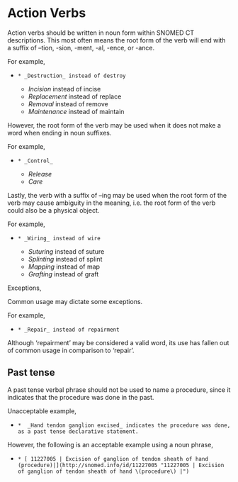 # Action Verbs

Action verbs should be written in noun form within SNOMED CT descriptions. This most often means the root form of the verb will end with a suffix of –tion, -sion, -ment, -al, -ence, or -ance.

For example,

  *     * _Destruction_ instead of destroy
    *  _Incision_ instead of incise
    *  _Replacement_ instead of replace
    *  _Removal_ instead of remove
    *  _Maintenance_ instead of maintain

However, the root form of the verb may be used when it does not make a word when ending in noun suffixes.

For example,

  *     * _Control_
    *  _Release_
    *  _Care_

Lastly, the verb with a suffix of –ing may be used when the root form of the verb may cause ambiguity in the meaning, i.e. the root form of the verb could also be a physical object.

For example,

  *     * _Wiring_ instead of wire
    *  _Suturing_ instead of suture
    *  _Splinting_ instead of splint
    *  _Mapping_ instead of map
    *  _Grafting_ instead of graft

Exceptions,

Common usage may dictate some exceptions.

For example,

  *     * _Repair_ instead of repairment

Although ‘repairment’ may be considered a valid word, its use has fallen out of common usage in comparison to ‘repair’. 

  

## Past tense

A past tense verbal phrase should not be used to name a procedure, since it indicates that the procedure was done in the past.

Unacceptable example, 

  *     *  _Hand tendon ganglion excised_ indicates the procedure was done, as a past tense declarative statement. 

However, the following is an acceptable example using a noun phrase, 

  *     * [ 11227005 | Excision of ganglion of tendon sheath of hand (procedure)|](http://snomed.info/id/11227005 "11227005 | Excision of ganglion of tendon sheath of hand \(procedure\) |")

